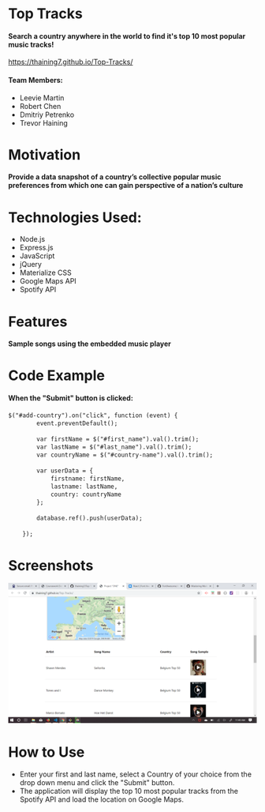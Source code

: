 # Top Tracks

#### Search a country anywhere in the world to find it's top 10 most popular music tracks!

https://thaining7.github.io/Top-Tracks/

#### Team Members:
* Leevie Martin
* Robert Chen
* Dmitriy Petrenko
* Trevor Haining

# Motivation

#### Provide a data snapshot of a country’s collective popular music preferences from which one can gain perspective of a nation’s culture

# Technologies Used:

* Node.js
* Express.js
* JavaScript
* jQuery
* Materialize CSS
* Google Maps API
* Spotify API

# Features

#### Sample songs using the embedded music player

# Code Example

#### When the "Submit" button is clicked:
```
$("#add-country").on("click", function (event) {
        event.preventDefault();

        var firstName = $("#first_name").val().trim();
        var lastName = $("#last_name").val().trim();
        var countryName = $("#country-name").val().trim();

        var userData = {
            firstname: firstName,
            lastname: lastName,
            country: countryName
        };

        database.ref().push(userData);

    });
```

# Screenshots

![App Screenshot](/assets/images/Screenshot.png)

# How to Use

* Enter your first and last name, select a Country of your choice from the drop down menu and click the "Submit" button. 
* The application will display the top 10 most popular tracks from the Spotify API and load the location on Google Maps.
